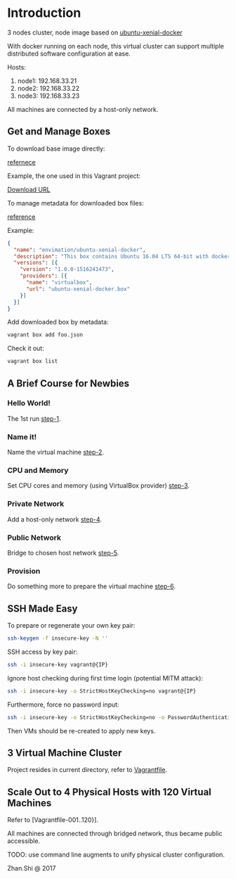 # Introduction

3 nodes cluster, node image based on [ubuntu-xenial-docker](https://app.vagrantup.com/envimation/boxes/ubuntu-xenial-docker)

With docker running on each node, this virtual cluster can support multiple distributed software configuration at ease.

Hosts:

1. node1: 192.168.33.21
2. node2: 192.168.33.22
3. node3: 192.168.33.23

All machines are connected by a host-only network.

## Get and Manage Boxes

To download base image directly:

[refernece](https://stackoverflow.com/questions/24958110/download-vagrant-box-from-vagrantcloud-com)

Example, the one used in this Vagrant project:

[Download URL](https://app.vagrantup.com/envimation/boxes/ubuntu-xenial-docker/versions/1.0.0-1516241473/providers/virtualbox.box)

To manage metadata for downloaded box files:

[reference](https://stackoverflow.com/questions/32607741/vagrant-setup-virtualbox-name-with-box-version-from-json-file)

Example:

```json
{
  "name": "envimation/ubuntu-xenial-docker",
  "description": "This box contains Ubuntu 16.04 LTS 64-bit with docker.",
  "versions": [{
    "version": "1.0.0-1516241473",
    "providers": [{
      "name": "virtualbox",
      "url": "ubuntu-xenial-docker.box"
    }]
  }]
}
```

Add downloaded box by metadata:

```bash
vagrant box add foo.json
```

Check it out:

```bash
vagrant box list
```

## A Brief Course for Newbies

### Hello World!

The 1st run [step-1](course/step-1/README.md).

### Name it!

Name the virtual machine [step-2](course/step-2/README.md).

### CPU and Memory

Set CPU cores and memory (using VirtualBox provider) [step-3](course/step-3/README.md).

### Private Network

Add a host-only network [step-4](course/step-4/README.md).

### Public Network

Bridge to chosen host network [step-5](course/step-5/README.md).

### Provision

Do something more to prepare the virtual machine [step-6](course/step-6/README.md).

## SSH Made Easy

To prepare or regenerate your own key pair:

```bash
ssh-keygen -f insecure-key -N ''
```

SSH access by key pair:

```bash
ssh -i insecure-key vagrant@{IP}
```

Ignore host checking during first time login (potential MITM attack):

```bash
ssh -i insecure-key -o StrictHostKeyChecking=no vagrant@{IP}
```

Furthermore, force no password input:

```bash
ssh -i insecure-key -o StrictHostKeyChecking=no -o PasswordAuthentication=no vagrant@{IP}
```

Then VMs should be re-created to apply new keys.

## 3 Virtual Machine Cluster

Project resides in current directory, refer to [Vagrantfile](./Vagrantfile).

## Scale Out to 4 Physical Hosts with 120 Virtual Machines

Refer to [Vagrantfile-001..120}].

All machines are connected through bridged network, thus became public accessible.

TODO: use command line augments to unify physical cluster configuration.

Zhan.Shi @ 2017
